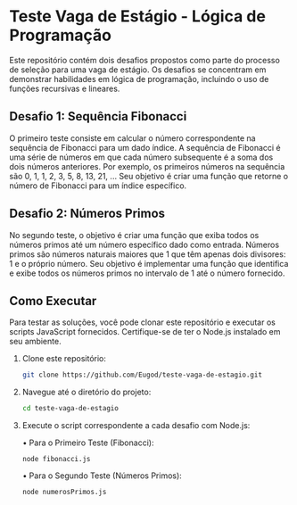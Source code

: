 # Teste Vaga de Estágio - Lógica de Programação

Este repositório contém dois desafios propostos como parte do processo de seleção para uma vaga de estágio. Os desafios se concentram em demonstrar habilidades em lógica de programação, incluindo o uso de funções recursivas e lineares.

## Desafio 1: Sequência Fibonacci

O primeiro teste consiste em calcular o número correspondente na sequência de Fibonacci para um dado índice. A sequência de Fibonacci é uma série de números em que cada número subsequente é a soma dos dois números anteriores. Por exemplo, os primeiros números na sequência são 0, 1, 1, 2, 3, 5, 8, 13, 21, ... Seu objetivo é criar uma função que retorne o número de Fibonacci para um índice específico.

## Desafio 2: Números Primos

No segundo teste, o objetivo é criar uma função que exiba todos os números primos até um número específico dado como entrada. Números primos são números naturais maiores que 1 que têm apenas dois divisores: 1 e o próprio número. Seu objetivo é implementar uma função que identifica e exibe todos os números primos no intervalo de 1 até o número fornecido.

## Como Executar

Para testar as soluções, você pode clonar este repositório e executar os scripts JavaScript fornecidos. Certifique-se de ter o Node.js instalado em seu ambiente.

1. Clone este repositório:

   ```bash
   git clone https://github.com/Eugod/teste-vaga-de-estagio.git

2. Navegue até o diretório do projeto:

   ```bash
   cd teste-vaga-de-estagio

4. Execute o script correspondente a cada desafio com Node.js:

   • Para o Primeiro Teste (Fibonacci):

       node fibonacci.js

   • Para o Segundo Teste (Números Primos):

       node numerosPrimos.js

     
